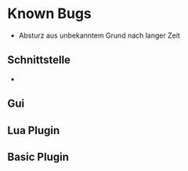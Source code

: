 # Known Bugs

- Absturz aus unbekanntem Grund nach langer Zeit

## Schnittstelle

 - 

## Gui



## Lua Plugin



## Basic Plugin